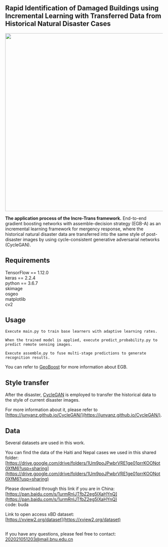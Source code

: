 ## Rapid Identification of Damaged Buildings using Incremental Learning with Transferred Data from Historical Natural Disaster Cases
  
<img src="https://user-images.githubusercontent.com/67847241/196411214-f2b5a07b-5e44-44ca-9e15-4e1d648dfa33.jpg" width="830" height="570"><br/>
  
**The application process of the Incre-Trans framework.** End-to-end gradient boosting networks with assemble-decision strategy (EGB-A) as an incremental learning framework for mergency response, where the historical natural disaster data are transferred into the same style of post-disaster images by using cycle-consistent generative adversarial networks (CycleGAN). 

## Requirements
TensorFlow == 1.12.0  
keras == 2.2.4  
python == 3.6.7  
skimage  
osgeo  
matplotlib  
cv2  

## Usage
```Execute main.py to train base learners with adaptive learning rates.```

```When the trained model is applied, execute predict_probability.py to predict remote sensing images.```

```Execute assemble.py to fuse multi-stage predictions to generate recognition results.```

You can refer to [GeoBoost](https://doi.org/10.3390/rs12111794) for more information about EGB.

## Style transfer
After the disaster, [CycleGAN](https://doi.org/10.1109/ICCV.2017.244) is employed to transfer the historical data to the style of current disaster images.

For more information about it, please refer to [https://junyanz.github.io/CycleGAN/](https://junyanz.github.io/CycleGAN/).

## Data
Several datasets are used in this work.


You can find the data of the Haiti and Nepal cases we used in this shared folder: 
[https://drive.google.com/drive/folders/1Um9poJPwbrVRE1ge01prrKOONot0XfM6?usp=sharing](https://drive.google.com/drive/folders/1Um9poJPwbrVRE1ge01prrKOONot0XfM6?usp=sharing)  

Please download through this link if you are in China:  
[https://pan.baidu.com/s/1urmRnlJTfbZ2eg5IXaHYnQ](https://pan.baidu.com/s/1urmRnlJTfbZ2eg5IXaHYnQ)  
code: buda


Link to open access xBD dataset:  
[https://xview2.org/dataset](https://xview2.org/dataset)

##
If you have any questions, please feel free to contact: 202021051203@mail.bnu.edu.cn
